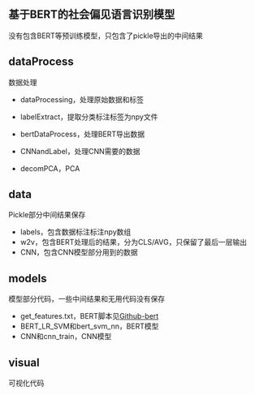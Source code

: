 ## 基于BERT的社会偏见语言识别模型

没有包含BERT等预训练模型，只包含了pickle导出的中间结果

## dataProcess

数据处理

- dataProcessing，处理原始数据和标签
- labelExtract，提取分类标注标签为npy文件

- bertDataProcess，处理BERT导出数据
- CNNandLabel，处理CNN需要的数据
- decomPCA，PCA

## data

Pickle部分中间结果保存

- labels，包含数据标注标注npy数组
- w2v，包含BERT处理后的结果，分为CLS/AVG，只保留了最后一层输出
- CNN，包含CNN模型部分用到的数据

## models

模型部分代码，一些中间结果和无用代码没有保存

- get_features.txt，BERT脚本见[Github-bert](https://github.com/google-research/bert)
- BERT_LR_SVM和bert_svm_nn，BERT模型
- CNN和cnn_train，CNN模型

## visual

可视化代码

